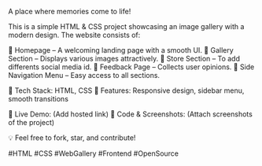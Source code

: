 A place where memories come to life!

This is a simple HTML & CSS project showcasing an image gallery with a modern design.
The website consists of:

📌 Homepage – A welcoming landing page with a smooth UI.
📌 Gallery Section – Displays various images attractively.
📌 Store Section – To add differents social media id.
📌 Feedback Page – Collects user opinions.
📌 Side Navigation Menu – Easy access to all sections.

🔹 Tech Stack: HTML, CSS
🔹 Features: Responsive design, sidebar menu, smooth transitions

📌 Live Demo: (Add hosted link)
📌 Code & Screenshots: (Attach screenshots of the project)

💡 Feel free to fork, star, and contribute!

#HTML #CSS #WebGallery #Frontend #OpenSource
